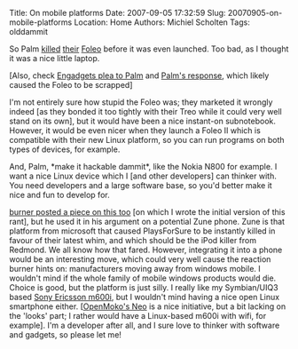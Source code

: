 Title: On mobile platforms
Date: 2007-09-05 17:32:59
Slug: 20070905-on-mobile-platforms
Location: Home
Authors: Michiel Scholten
Tags: olddammit

<p>So Palm <a href="http://www.engadget.com/2007/09/04/palm-kills-the-foleo-dead/">killed</a> <a href="http://hardware.slashdot.org/article.pl?sid=07/09/04/2210238">their</a> <a href="http://www.brighthand.com/default.asp?newsID=13312">Foleo</a> before it was even launched. Too bad, as I thought it was a nice little laptop.</p>

<p>[Also, check <a href="http://www.engadget.com/2007/08/21/dear-palm-its-time-for-an-intervention/">Engadgets plea to Palm</a> and <a href="http://blog.palm.com/palm/2007/08/thanks-engadget.html">Palm's response</a>, which likely caused the Foleo to be scrapped]</p>

<p>I'm not entirely sure how stupid the Foleo was; they marketed it wrongly indeed [as they bonded it too tightly with their Treo while it could very well stand on its own], but it would have been a nice instant-on subnotebook. However, it would be even nicer when they launch a Foleo II which is compatible with their new Linux platform, so you can run programs on both types of devices, for example.</p>

<p>And, Palm, *make it hackable dammit*, like the Nokia N800 for example. I want a nice Linux device which I [and other developers] can thinker with. You need developers and a large software base, so you'd better make it nice and fun to develop for.</p>

<p><a href="http://buranen.info/?p=162">burner posted a piece on this too</a> [on which I wrote the initial version of this rant], but he used it in his argument on a potential Zune phone. Zune is that platform from microsoft that caused PlaysForSure to be instantly killed in favour of their latest whim, and which should be the iPod killer from Redmond. We all know how that fared. However, integrating it into a phone would be an interesting move, which could very well cause the reaction burner hints on: manufacturers moving away from windows mobile. I wouldn't mind if the whole family of mobile windows products would die. Choice is good, but the platform is just silly. I really like my Symbian/UIQ3 based <a href="http://allaboutsymbian.com/reviews/item/Sony_Ericsson_M600i.php">Sony Ericsson m600i</a>, but I wouldn't mind having a nice open Linux smartphone either. [<a href="http://wiki.openmoko.org/wiki/Neo1973">OpenMoko's Neo</a> is a nice initiative, but a bit lacking on the 'looks' part; I rather would have a Linux-based m600i with wifi, for example]. I'm a developer after all, and I sure love to thinker with software and gadgets, so please let me!</p>